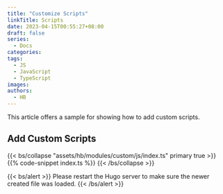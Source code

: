 ```yaml
---
title: "Customize Scripts"
linkTitle: Scripts
date: 2023-04-15T00:55:27+08:00
draft: false
series:
  - Docs
categories:
tags:
  - JS
  - JavaScript
  - TypeScript
images:
authors:
  - HB
---
```


This article offers a sample for showing how to add custom scripts.

<!--more-->

## Add Custom Scripts

{{< bs/collapse "assets/hb/modules/custom/js/index.ts" primary true >}}
{{% code-snippet index.ts %}}
{{< /bs/collapse >}}

{{< bs/alert >}}
Please restart the Hugo server to make sure the newer created file was loaded.
{{< /bs/alert >}}
